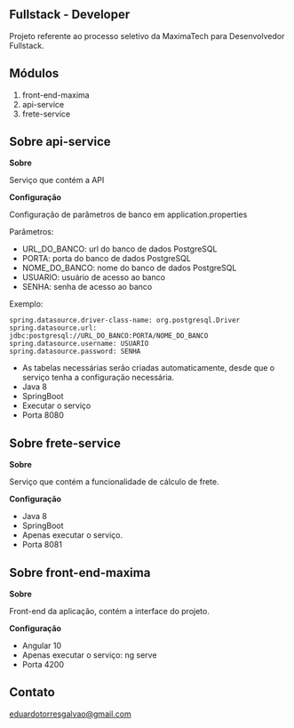 ## Fullstack - Developer

Projeto referente ao processo seletivo da MaximaTech para Desenvolvedor Fullstack.

## Módulos

1. front-end-maxima
2. api-service
3. frete-service

## Sobre api-service

**Sobre**

Serviço que contém a API

**Configuração**

Configuração de parâmetros de banco em application.properties

Parâmetros:
* URL_DO_BANCO: url do banco de dados PostgreSQL
* PORTA: porta do banco de dados PostgreSQL
* NOME_DO_BANCO: nome do banco de dados PostgreSQL
* USUARIO: usuário de acesso ao banco
* SENHA: senha de acesso ao banco

Exemplo:
```properties
spring.datasource.driver-class-name: org.postgresql.Driver
spring.datasource.url: jdbc:postgresql://URL_DO_BANCO:PORTA/NOME_DO_BANCO
spring.datasource.username: USUARIO
spring.datasource.password: SENHA
```

* As tabelas necessárias serão criadas automaticamente, desde que o serviço tenha a configuração necessária.
* Java 8
* SpringBoot
* Executar o serviço 
* Porta 8080

## Sobre frete-service

**Sobre**

Serviço que contém a funcionalidade de cálculo de frete.

**Configuração**

* Java 8
* SpringBoot
* Apenas executar o serviço.
* Porta 8081

## Sobre front-end-maxima

**Sobre**

Front-end da aplicação, contém a interface do projeto.

**Configuração**

* Angular 10
* Apenas executar o serviço: ng serve
* Porta 4200

## Contato
eduardotorresgalvao@gmail.com
